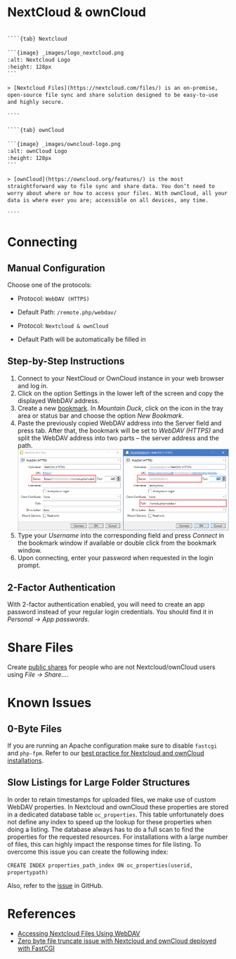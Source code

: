 NextCloud & ownCloud
===

`````{tabs}

````{tab} Nextcloud

```{image} _images/logo_nextcloud.png
:alt: Nextcloud Logo
:height: 128px
```

> [Nextcloud Files](https://nextcloud.com/files/) is an on-premise, open-source file sync and share solution designed to be easy-to-use and highly secure.

````

````{tab} ownCloud

```{image} _images/owncloud-logo.png
:alt: ownCloud Logo
:height: 128px
```

> [ownCloud](https://owncloud.org/features/) is the most straightforward way to file sync and share data. You don’t need to worry about where or how to access your files. With ownCloud, all your data is where ever you are; accessible on all devices, any time.

````

`````

# Connecting

## Manual Configuration

Choose one of the protocols:

- Protocol: `WebDAV (HTTPS)`
- Default Path: `/remote.php/webdav/`

- Protocol: `Nextcloud & ownCloud`
- Default Path will be automatically be filled in

## Step-by-Step Instructions

1. Connect to your NextCloud or OwnCloud instance in your web browser and log in.
2. Click on the option Settings in the lower left of the screen and copy the displayed WebDAV address.
3. Create a new [bookmark](../../Cyberduck/Bookmarks). In *Mountain Duck*, click on the icon in the tray area or status bar and choose the option *New Bookmark*.
4. Paste the previously copied WebDAV address into the Server field and press tab. After that, the bookmark will be set to *WebDAV (HTTPS)* and split the WebDAV address into two parts – the server address and the path.
![Nextcloud Bookmark Window](_images/NextCloud_Bookmark_Window.png)
5. Type your *Username* into the corresponding field and press *Connect* in the bookmark window if available or double click from the bookmark window.
6. Upon connecting, enter your password when requested in the login prompt.

## 2-Factor Authentication

With 2-factor authentication enabled, you will need to create an app password instead of your regular login credentials. You should find it in *Personal → App passwords*.

# Share Files

Create [public shares](../../Cyberduck/Share#nextcloud-owncloud) for people who are not Nextcloud/ownCloud users using *File → Share…*.

# Known Issues

## 0-Byte Files

If you are running an Apache configuration make sure to disable `fastcgi` and `php-fpm`. Refer to our [best practice for Nextcloud and ownCloud installations](../../Mountain_Duck/Issues_FastCGI).

## Slow Listings for Large Folder Structures

In order to retain timestamps for uploaded files, we make use of custom WebDAV properties. In Nextcloud and ownCloud these properties are stored in a dedicated database table `oc_properties`. This table unfortunately does not define any index to speed up the lookup for these properties when doing a listing. The database always has to do a full scan to find the properties for the requested resources. For installations with a large number of files, this can highly impact the response times for file listing. To overcome this issue you can create the following index:

	CREATE INDEX properties_path_index ON oc_properties(userid, propertypath)

Also, refer to the [issue](https://github.com/nextcloud/server/issues/8962) in GitHub.

# References

- [Accessing Nextcloud Files Using WebDAV](https://docs.nextcloud.com/server/13/user_manual/files/access_webdav.html)
- [Zero byte file truncate issue with Nextcloud and ownCloud deployed with FastCGI](../../Mountain_Duck/Issues_FastCGI)